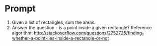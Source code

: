 Prompt
===========

1.  Given a list of rectangles, sum the areas.
2.  Answer the question - is a point inside a given rectangle?
    Reference algorithm: http://stackoverflow.com/questions/2752725/finding-whether-a-point-lies-inside-a-rectangle-or-not